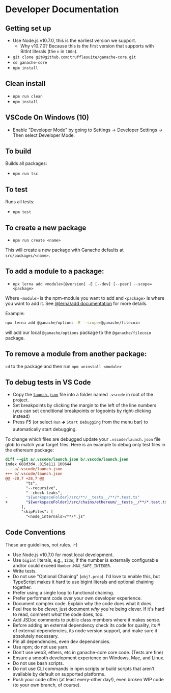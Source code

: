 # Developer Documentation

## Getting set up

 * Use Node.js v10.7.0, this is the earliest version we support.
   * Why v10.7.0? Because this is the first version that supports with BitInt literals (the `n` in `100n`).
 * `git clone git@github.com:trufflesuite/ganache-core.git`
 * `cd ganache-core`
 * `npm install`

## Clean install

 * `npm run clean`
 * `npm install`

## VSCode On Windows (10)

 * Enable "Developer Mode" by going to Settings -> Developer Settings -> Then select Developer Mode.

## To build

Builds all packages:

 * `npm run tsc`

## To test

Runs all tests:

 * `npm test`

## To create a new package

 * `npm run create <name>`

This will create a new package with Ganache defaults at `src/packages/<name>`.

## To add a module to a package:

 * `npx lerna add <module>[@version] -E [--dev] [--peer] --scope=<package>`

Where `<module>` is the npm-module you want to add and `<package>` is where you want to add it. See 
[@lerna/add documentation](https://github.com/lerna/lerna/tree/master/commands/add) for more details.

Example:

```bash
npx lerna add @ganache/options -E --scope=@ganache/filecoin
```

will add our local `@ganache/options` package to the `@ganache/filecoin` package.

## To remove a module from another package:

`cd` to the package and then run `npm uninstall <module>`

## To debug tests in VS Code

 * Copy the [`launch.json`](./launch.json) file into a folder named `.vscode` in root of the project.
 * Set breakpoints by clicking the margin to the left of the line numbers (you can set conditional breakpoints or 
 logpoints by right-clicking instead)
 * Press <kbd>F5</kbd> (or select `Run` 🡺 `Start Debugging` from the menu bar) to automatically start debugging.

To change which files are debugged update your `.vscode/launch.json` file glob to match your target files. Here is an 
example to debug only test files in the ethereum package:

```diff
diff --git a/.vscode/launch.json b/.vscode/launch.json
index 688d3d4..815e111 100644
--- a/.vscode/launch.json
+++ b/.vscode/launch.json  
@@ -28,7 +28,7 @@
         "ts",
         "--recursive",
         "--check-leaks",
-        "${workspaceFolder}/src/**/__tests__/**/*.test.ts"
+        "${workspaceFolder}/src/chains/ethereum/__tests__/**/*.test.ts"
       ],
       "skipFiles": [
         "<node_internals>/**/*.js"
```

## Code Conventions

These are guidelines, not rules. :-)

 * Use Node.js v10.7.0 for most local development.
 * Use `bigint` literals, e.g., `123n`; if the number is externally configurable and/or could exceed
  `Number.MAX_SAFE_INTEGER`.
 * Write tests.
 * Do not use "Optional Chaining" (`obj?.prop`). I'd love to enable this, but TypeScript makes it hard to use bigint
  literals and optional chaining together.
 * Prefer using a single loop to functional chaining.
 * Prefer performant code over your own developer experience.
 * Document complex code. Explain why the code does what it does.
 * Feel free to be clever, just document _why_ you're being clever. If it's hard to read, comment _what_ the code does,
  too.
 * Add JSDoc comments to public class members where it makes sense.
 * Before adding an external dependency check its code for quality, its # of external dependencies, its node version
  support, and make sure it absolutely necessary.
 * Pin all dependencies, even dev dependencies.
 * Use npm; do not use yarn.
 * Don't use web3, ethers, etc in ganache-core core code. (Tests are fine)
 * Ensure a smooth development experience on Windows, Mac, and Linux.
 * Do not use bash scripts.
 * Do not use CLI commands in npm scripts or build scripts that aren't available by default on supported platforms.
 * Push your code often (at least every-other day!), even broken WIP code (to your own branch, of course).
